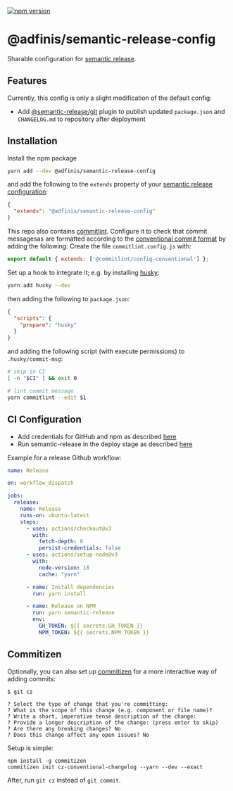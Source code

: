 [![npm version](https://badge.fury.io/js/%40adfinis%2Fsemantic-release-config.svg)](https://badge.fury.io/js/%40adfinis%2Fsemantic-release-config)

# @adfinis/semantic-release-config

Sharable configuration for [semantic release](https://semantic-release.gitbook.io).

## Features

Currently, this config is only a slight modification of the default config:

- Add [@semantic-release/git](https://github.com/semantic-release/git) plugin to publish updated `package.json` and `CHANGELOG.md` to repository after deployment

## Installation

Install the npm package

```bash
yarn add --dev @adfinis/semantic-release-config
```

and add the following to the `extends` property of your [semantic release configuration](https://semantic-release.gitbook.io/semantic-release/usage/configuration#configuration-file):

```json
{
  "extends": "@adfinis/semantic-release-config"
}
```

This repo also contains [commitlint](https://github.com/conventional-changelog/commitlint). Configure it to check that commit messagesas are formatted according to the [conventional commit format](https://www.conventionalcommits.org) by adding the following:
Create the file `commitlint.config.js` with:
```js
export default { extends: ['@commitlint/config-conventional'] };
```

Set up a hook to integrate it; e.g. by installing [husky](https://github.com/typicode/husky):

```bash
yarn add husky --dev
```

then adding the following to `package.json`:

```json
{
  "scripts": {
    "prepare": "husky"
  }
}
```

and adding the following script (with execute permissions) to `.husky/commit-msg`:

```bash
# skip in CI
[ -n "$CI" ] && exit 0

# lint commit message
yarn commitlint --edit $1
```

## CI Configuration

- Add credentials for GitHub and npm as described [here](https://semantic-release.gitbook.io/semantic-release/usage/ci-configuration)
- Run semantic-release in the deploy stage as described [here](https://semantic-release.gitbook.io/semantic-release/recipes/recipes/travis)

Example for a release Github workflow:

```yml
name: Release

on: workflow_dispatch

jobs:
  release:
    name: Release
    runs-on: ubuntu-latest
    steps:
      - uses: actions/checkout@v3
        with:
          fetch-depth: 0
          persist-credentials: false
      - uses: actions/setup-node@v3
        with:
          node-version: 18
          cache: "yarn"

      - name: Install dependencies
        run: yarn install

      - name: Release on NPM
        run: yarn semantic-release
        env:
          GH_TOKEN: ${{ secrets.GH_TOKEN }}
          NPM_TOKEN: ${{ secrets.NPM_TOKEN }}
```

## Commitizen

Optionally, you can also set up [commitizen](https://github.com/commitizen/cz-cli) for a more interactive way of adding commits:

```
$ git cz

? Select the type of change that you're committing:
? What is the scope of this change (e.g. component or file name)?
? Write a short, imperative tense description of the change:
? Provide a longer description of the change: (press enter to skip)
? Are there any breaking changes? No
? Does this change affect any open issues? No
```

Setup is simple:

```
npm install -g commitizen
commitizen init cz-conventional-changelog --yarn --dev --exact
```

After, run `git cz` instead of `git commit`.
